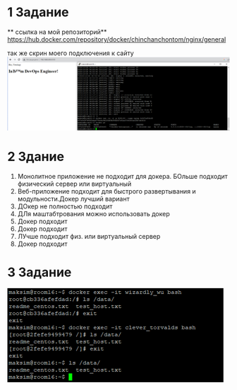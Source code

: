 # 1 Задание 

** ссылка на мой репозиторий**
https://hub.docker.com/repository/docker/chinchanchontom/nginx/general

так же скрин моего подключения к сайту
![Иллюстрация к проекту](https://github.com/chinchanchonTom/devops-netology/blob/main/Screenshot_3.png)




# 2 Здание

1. Монолитное приложение не подходит для докера. БОльше подходит физический сервер или виртуальный
2. Веб-приложение подходит для быстрого развертывания и модульности.Докер лучший вариант
3. ДОкер не полностью подходит
4. ДЛя маштабтрования можно использовать докер
5. Докер подходит
6. Докер подходит
7. ЛУчше подходит физ. или виртуальный сервер
8. Докер подходит


# 3 Задание 

![Иллюстрация к проекту](https://github.com/chinchanchonTom/devops-netology/blob/main/Screenshot_5.png)
